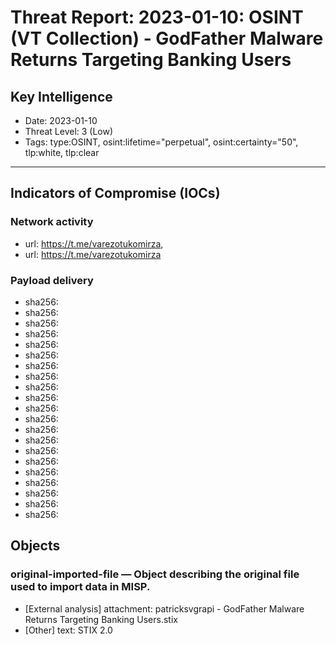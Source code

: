 # Threat Report: 2023-01-10: OSINT (VT Collection) - GodFather Malware Returns Targeting Banking Users


## Key Intelligence
* Date: 2023-01-10
* Threat Level: 3 (Low)
* Tags: type:OSINT, osint:lifetime="perpetual", osint:certainty="50", tlp:white, tlp:clear

---

## Indicators of Compromise (IOCs)
### Network activity
* url: https://t.me/varezotukomirza,
* url: https://t.me/varezotukomirza

### Payload delivery
* sha256: <sha256>
* sha256: <sha256>
* sha256: <sha256>
* sha256: <sha256>
* sha256: <sha256>
* sha256: <sha256>
* sha256: <sha256>
* sha256: <sha256>
* sha256: <sha256>
* sha256: <sha256>
* sha256: <sha256>
* sha256: <sha256>
* sha256: <sha256>
* sha256: <sha256>
* sha256: <sha256>
* sha256: <sha256>
* sha256: <sha256>
* sha256: <sha256>
* sha256: <sha256>
* sha256: <sha256>
* sha256: <sha256>

## Objects
### original-imported-file — Object describing the original file used to import data in MISP.
* [External analysis] attachment: patricksvgrapi - GodFather Malware Returns Targeting Banking Users.stix
* [Other] text: STIX 2.0
